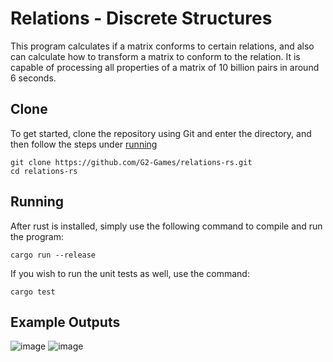 # Relations - Discrete Structures
This program calculates if a matrix conforms to certain relations, and also 
can calculate how to transform a matrix to conform to the relation. It is 
capable of processing all properties of a matrix of 10 billion pairs in around
6 seconds.

## Clone
To get started, clone the repository using Git and enter the directory, and
then follow the steps under [running](https://github.com/G2-Games/relations-rs?tab=readme-ov-file#running)
```
git clone https://github.com/G2-Games/relations-rs.git
cd relations-rs
```

## Running
After rust is installed, simply use the following command to compile and run
the program:
```
cargo run --release
```
If you wish to run the unit tests as well, use the command:
```
cargo test
```
## Example Outputs
![image](https://github.com/G2-Games/relations-rs/assets/72430668/5cc8a0c9-d7f7-469f-91a3-769f060fac51)
![image](https://github.com/G2-Games/relations-rs/assets/72430668/04fb3c52-0bdb-4e75-b34f-4fa11f5a46c9)
